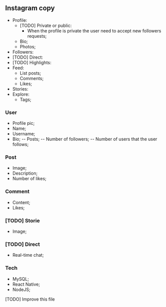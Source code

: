 ## Instagram copy
- Profile:
    * [TODO] Private or public:
        - When the profile is private the user need to accept new followers requests;
    * Bio;
    * Photos;
- Followers:
- [TODO] Direct:
- [TODO] Highlights:
- Feed:
    * List posts;
    * Comments;
    * Likes;
- Stories:
- Explore:
    * Tags;

### User
- Profile pic;
- Name;
- Username;
- Bio;
-- Posts;
-- Number of followers;
-- Number of users that the user follows;

### Post
- Image;
- Description;
- Number of likes;

### Comment
- Content;
- Likes;

### [TODO] Storie
- Image;

### [TODO] Direct
- Real-time chat;

### Tech
- MySQL;
- React Native;
- NodeJS;

[TODO] Improve this file